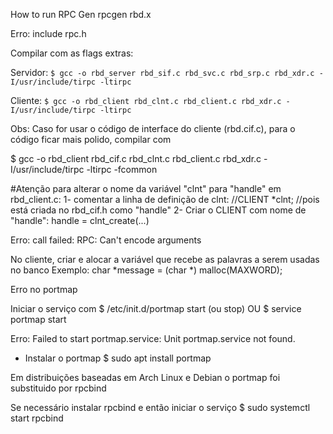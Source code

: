 How to run RPC Gen
rpcgen rbd.x

Erro:  include rpc.h

Compilar com as flags extras:

Servidor:
`$ gcc -o rbd_server rbd_sif.c rbd_svc.c rbd_srp.c rbd_xdr.c -I/usr/include/tirpc -ltirpc`

Cliente:
`$ gcc -o rbd_client rbd_clnt.c rbd_client.c rbd_xdr.c -I/usr/include/tirpc -ltirpc` 

Obs: Caso for usar o código de interface do cliente (rbd.cif.c), para o código ficar mais polido, compilar com

$ gcc -o rbd_client rbd_cif.c rbd_clnt.c rbd_client.c rbd_xdr.c -I/usr/include/tirpc -ltirpc -fcommon

  #Atenção para alterar o nome da variável "clnt" para "handle" em rbd_client.c:
   1- comentar a linha  de definição de clnt:  //CLIENT *clnt;  //pois está criada no rbd_cif.h como "handle"
   2- Criar o CLIENT com nome de "handle":
      handle = clnt_create(...)
 

Erro:  call failed: RPC: Can't encode arguments

No cliente, criar e alocar a variável que recebe as palavras a serem usadas no banco
Exemplo:
  char *message = (char *) malloc(MAXWORD);
 
Erro no portmap

Iniciar o serviço com
  $ /etc/init.d/portmap start (ou stop) OU
  $ service portmap start

Erro: Failed to start portmap.service: Unit portmap.service not found.

- Instalar o portmap
 $ sudo apt install portmap


 Em distribuições baseadas em Arch Linux e Debian o portmap foi substituido por rpcbind
 
 Se necessário instalar rpcbind e então iniciar o serviço
 $ sudo systemctl start rpcbind
